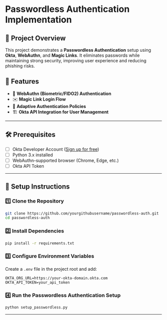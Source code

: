 # Passwordless Authentication Implementation

## 📌 Project Overview
This project demonstrates a **Passwordless Authentication** setup using **Okta**, **WebAuthn**, and **Magic Links**. It eliminates passwords while maintaining strong security, improving user experience and reducing phishing risks.

## 🚀 Features
- 🔑 **WebAuthn (Biometric/FIDO2) Authentication**
- ✉️ **Magic Link Login Flow**
- 🔄 **Adaptive Authentication Policies**
- 🏗 **Okta API Integration for User Management**

---

## 🛠 Prerequisites
- [ ] Okta Developer Account ([Sign up for free](https://developer.okta.com/))
- [ ] Python 3.x installed
- [ ] WebAuthn-supported browser (Chrome, Edge, etc.)
- [ ] Okta API Token

---

## 🔧 Setup Instructions

### 1️⃣ Clone the Repository
```bash
git clone https://github.com/yourgithubusername/passwordless-auth.git
cd passwordless-auth
```

### 2️⃣ Install Dependencies
```bash
pip install -r requirements.txt
```

### 3️⃣ Configure Environment Variables
Create a `.env` file in the project root and add:
```
OKTA_ORG_URL=https://your-okta-domain.okta.com
OKTA_API_TOKEN=your_api_token
```

### 4️⃣ Run the Passwordless Authentication Setup
```bash
python setup_passwordless.py
```

---



